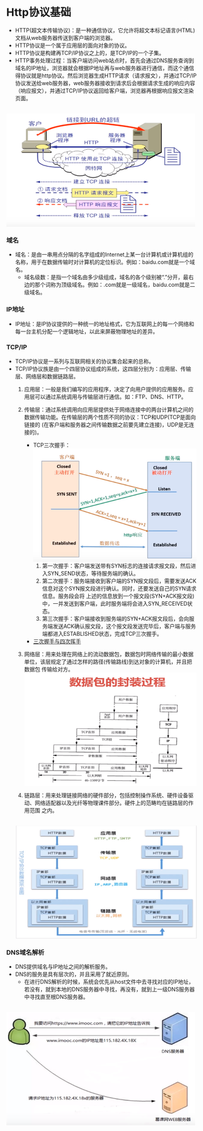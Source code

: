 # Http协议基础
- HTTP(超文本传输协议)：是一种通信协议，它允许将超文本标记语言(HTML)文档从web服务器传送到客户端的浏览器。
- HTTP协议是一个属于应用层的面向对象的协议。
- HTTP协议是构建再TCP/IP协议之上的，是TCP/IP的一个子集。
- HTTP事务处理过程：当客户端访问web站点时，首先会通过DNS服务查询到域名的IP地址，浏览器就会根据IP地址再与web服务器进行通信，而这个通信得协议就是http协议。然后浏览器生成HTTP请求（请求报文），并通过TCP/IP协议发送给web服务器，web服务器接收到请求后会根据请求生成的响应内容（响应报文），并通过TCP/IP协议返回给客户端，浏览器再根据响应报文渲染页面。
<br />
<img src="https://github.com/ella-z/studyNotes/blob/master/HTTP%E5%8D%8F%E8%AE%AE/images/HTTP%E4%BA%8B%E5%8A%A1%E5%A4%84%E7%90%86%E8%BF%87%E7%A8%8B.PNG" alt="HTTP事务处理过程" width="500" height="300" align="center" />

### 域名
- 域名：是由一串用点分隔的名字组成的Internet上某一台计算机或计算机组的名称，用于在数据传输时对计算机的定位标识。例如：baidu.com就是一个域名。
   - 域名级数：是指一个域名由多少级组成，域名的各个级别被“.”分开，最右边的那个词称为顶级域名。例如：.com就是一级域名，baidu.com就是二级域名。

### IP地址
- IP地址：是IP协议提供的一种统一的地址格式，它为互联网上的每一个网络和每一台主机分配一个逻辑地址，以此来屏蔽物理地址的差异。

### TCP/IP
- TCP/IP协议是一系列与互联网相关的协议集合起来的总称。
- TCP/IP协议族是由一个四层协议组成的系统，这四层分别为：应用层、传输层、网络层和数据链路层。
   1. 应用层：一般是我们编写的应用程序，决定了向用户提供的应用服务。应用层可以通过系统调用与传输层进行通信。如：FTP、DNS、HTTP。
   2. 传输层：通过系统调用向应用层提供处于网络连接中的两台计算机之间的数据传输功能。在传输层的两个性质不同的协议：TCP和UDP(TCP是面向链接的
   (在客户端和服务器之间传输数据之前要先建立连接)，UDP是无连接的)。
      - TCP三次握手： 
          <br />
         <img src="https://github.com/ella-z/studyNotes/blob/master/HTTP%E5%8D%8F%E8%AE%AE/images/%E4%B8%89%E6%AC%A1%E6%8F%A1%E6%89%8B.PNG" alt="三次握手" width="500" height="300" align="center" />
         1. 第一次握手：客户端发送带有SYN标志的连接请求报文段，然后进入SYN_SEND状态，等待服务端的确认。
         2. 第二次握手：服务端接收到客户端的SYN报文段后，需要发送ACK信息对这个SYN报文段进行确认。同时，还要发送自己的SYN请求信息。服务段会将
         上述的信息放到一个报文段(SYN+ACK报文段)中，一并发送到客户端，此时服务端将会进入SYN_RECEIVED状态。
         3. 第三次握手：客户端接收到服务端的SYN+ACK报文段后，会向服务端发送ACK确认报文段，这个报文段发送完毕后，客户端与服务端都进入ESTABLISHED状态，完成TCP三次握手。
      - [三次握手与四次挥手](https://zhuanlan.zhihu.com/p/53374516)  
   3. 网络层：用来处理在网络上的流动数据包，数据包时网络传输的最小数据单位，该层规定了通过怎样的路径(传输路线)到达对象的计算机，并且把数据包
      传输给对方。
      <br />
      <img src="https://github.com/ella-z/studyNotes/blob/master/HTTP%E5%8D%8F%E8%AE%AE/images/%E6%95%B0%E6%8D%AE%E5%8C%85%E7%9A%84%E5%B0%81%E8%A3%85%E8%BF%87%E7%A8%8B.PNG" alt="数据包的封装过程" width="500" height="300" align="center" />
       
   4. 链路层：用来处理链接网络的硬件部分，包括控制操作系统、硬件设备驱动、网络适配器以及光纤等物理课件部分。硬件上的范畴均在链路层的作用范围
      之内。
   <br />
   <img src="https://github.com/ella-z/studyNotes/blob/master/HTTP%E5%8D%8F%E8%AE%AE/images/HTTP%E6%95%B0%E6%8D%AE%E7%9A%84%E4%BC%A0%E8%BE%93%E8%BF%87%E7%A8%8B.PNG" alt="HTTP数据的传输过程" width="500" height="300" align="center" />
   
      
### DNS域名解析
- DNS提供域名与IP地址之间的解析服务。
- DNS的服务是具有层次的，并且采用了就近原则。
   - 在进行DNS解析的时候，系统会优先从host文件中去寻找对应的IP地址，若没有，就到本地的DNS服务器中寻找，再没有，就到上一级DNS服务器中寻找直至根DNS服务器。
<br />
<img src="https://github.com/ella-z/studyNotes/blob/master/HTTP%E5%8D%8F%E8%AE%AE/images/DNS%E5%9F%9F%E5%90%8D%E8%A7%A3%E6%9E%90.PNG" alt="DNS域名解析" width="500" height="300" align="center" />




